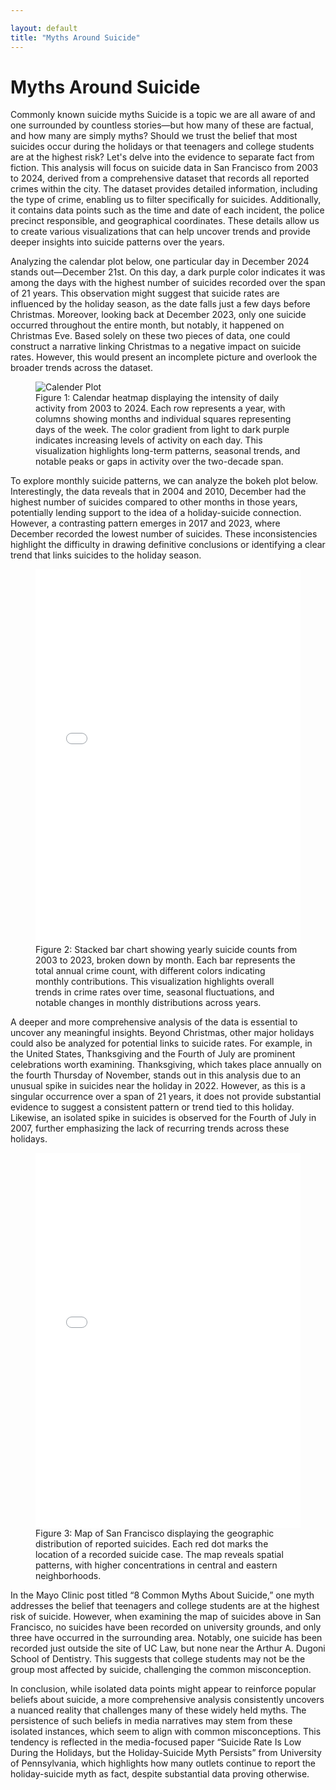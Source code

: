 ```yaml
---

layout: default
title: "Myths Around Suicide"
---
```


# Myths Around Suicide

Commonly known suicide myths Suicide is a topic we are all aware of and one surrounded by countless stories—but how many of these are factual, and how many are simply myths? 
Should we trust the belief that most suicides occur during the holidays or that teenagers and college students are at the highest risk? Let's delve into the evidence to separate fact from fiction. 
This analysis will focus on suicide data in San Francisco from 2003 to 2024, derived from a comprehensive dataset that records all reported crimes within the city. The dataset provides detailed information, including the type of crime, enabling us to filter specifically for suicides. Additionally, it contains data points such as the time and date of each incident, the police precinct responsible, and geographical coordinates. These details allow us to create various visualizations that can help uncover trends and provide deeper insights into suicide patterns over the years. 

Analyzing the calendar plot below, one particular day in December 2024 stands out—December 21st. On this day, a dark purple color indicates it was among the days with the highest number of suicides recorded over the span of 21 years. This observation might suggest that suicide rates are influenced by the holiday season, as the date falls just a few days before Christmas. Moreover, looking back at December 2023, only one suicide occurred throughout the entire month, but notably, it happened on Christmas Eve. Based solely on these two pieces of data, one could construct a narrative linking Christmas to a negative impact on suicide rates. However, this would present an incomplete picture and overlook the broader trends across the dataset. 

<figure>
  <img src="assets/calendar_plot.png" alt="Calender Plot" />
  <figcaption>Figure 1: Calendar heatmap displaying the intensity of daily activity from 2003 to 2024. Each row represents a year, with columns showing months and individual squares representing days of the week. The color gradient from light to dark purple indicates increasing levels of activity on each day. This visualization highlights long-term patterns, seasonal trends, and notable peaks or gaps in activity over the two-decade span.</figcaption>
</figure>

To explore monthly suicide patterns, we can analyze the bokeh plot below. Interestingly, the data reveals that in 2004 and 2010, December had the highest number of suicides compared to other months in those years, potentially lending support to the idea of a holiday-suicide connection. However, a contrasting pattern emerges in 2017 and 2023, where December recorded the lowest number of suicides. These inconsistencies highlight the difficulty in drawing definitive conclusions or identifying a clear trend that links suicides to the holiday season. 

<figure>
    <iframe src="assets/bokeh_plot.html" width="100%" height="600" style="border:none;"></iframe>
    <figcaption>Figure 2: Stacked bar chart showing yearly suicide counts from 2003 to 2023, broken down by month. Each bar represents the total annual crime count, with different colors indicating monthly contributions. This visualization highlights overall trends in crime rates over time, seasonal fluctuations, and notable changes in monthly distributions across years.</figcaption>
</figure>

A deeper and more comprehensive analysis of the data is essential to uncover any meaningful insights. Beyond Christmas, other major holidays could also be analyzed for potential links to suicide rates. For example, in the United States, Thanksgiving and the Fourth of July are prominent celebrations worth examining. Thanksgiving, which takes place annually on the fourth Thursday of November, stands out in this analysis due to an unusual spike in suicides near the holiday in 2022. However, as this is a singular occurrence over a span of 21 years, it does not provide substantial evidence to suggest a consistent pattern or trend tied to this holiday. Likewise, an isolated spike in suicides is observed for the Fourth of July in 2007, further emphasizing the lack of recurring trends across these holidays. 

<figure>
    <iframe src="assets/map.html" width="100%" height="600" style="border:none;"></iframe>
    <figcaption>Figure 3: Map of San Francisco displaying the geographic distribution of reported suicides. Each red dot marks the location of a recorded suicide case. The map reveals spatial patterns, with higher concentrations in central and eastern neighborhoods.</figcaption>
</figure>

In the Mayo Clinic post titled “8 Common Myths About Suicide,” one myth addresses the belief that teenagers and college students are at the highest risk of suicide. However, when examining the map of suicides above in San Francisco, no suicides have been recorded on university grounds, and only three have occurred in the surrounding area. Notably, one suicide has been recorded just outside the site of UC Law, but none near the Arthur A. Dugoni School of Dentistry. This suggests that college students may not be the group most affected by suicide, challenging the common misconception. 

In conclusion, while isolated data points might appear to reinforce popular beliefs about suicide, a more comprehensive analysis consistently uncovers a nuanced reality that challenges many of these widely held myths. The persistence of such beliefs in media narratives may stem from these isolated instances, which seem to align with common misconceptions. This tendency is reflected in the media-focused paper “Suicide Rate Is Low During the Holidays, but the Holiday-Suicide Myth Persists” from University of Pennsylvania, which highlights how many outlets continue to report the holiday-suicide myth as fact, despite substantial data proving otherwise.



